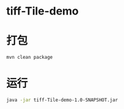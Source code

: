 # tiff-Tile-demo

# 打包
```bash
mvn clean package
```

# 运行
```bash
java -jar tiff-Tile-demo-1.0-SNAPSHOT.jar
```